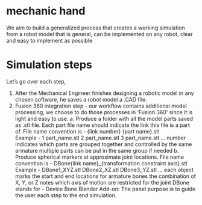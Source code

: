  # mechanic hand

We aim to build a generalized process that creates a working simulation from a robot model that is general, can be implemented on any robot, clear and easy to implement as possible

# Simulation steps
Let’s go over each step,
1) After the Mechanical Engineer finishes designing a robotic model in any chosen software, he saves a robot model a .CAD file. 
2) Fusion 360 integration step - our workflow contains additional model processing, we choose to do those processes in ‘Fusion 360’ since it is light and easy to use.
  a. Produce a folder with all the model parts saved as .stl file. Each part file name should indicate the link this file is a part of. 
File name convention is - {link number} {part name}.stl  
Example - 
1 part_name.stl
2 part_name.stl
3 part_name.stl
… 
number indicates which parts are grouped together and controlled by the same armature
multiple parts can be put in the same group if needed
  b. Produce spherical markers at approximate joint locations. 
File name convention is - DBone{link name}_{transformation constraint axis}.stl  
Example - 
DBone1_XYZ.stl
DBone2_XZ.stl
DBone3_YZ.stl
… 
each object marks the start and end locations for armature bones
the combination of X, Y, or Z notes which axis of motion are restricted for the joint
DBone stands for - Device Bone
Blender Add-on: 
The panel purpose is to guide the user each step to the end simulation.

